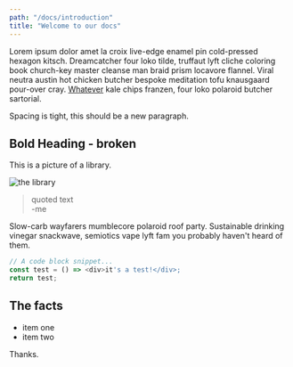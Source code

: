 ```yaml
---
path: "/docs/introduction"
title: "Welcome to our docs"
---
```

Lorem ipsum dolor amet la croix live-edge enamel pin cold-pressed hexagon kitsch. Dreamcatcher four loko tilde, truffaut lyft cliche coloring book church-key master cleanse man braid prism locavore flannel. Viral neutra austin hot chicken butcher bespoke meditation tofu knausgaard pour-over cray. [Whatever](https://grommet.io) kale chips franzen, four loko polaroid butcher sartorial.

Spacing is tight, this should be a new paragraph.

## **Bold Heading - broken**

This is a picture of a library.

![the library](/img/library.jpg)

> quoted text  
> -me

Slow-carb wayfarers mumblecore polaroid roof party. Sustainable drinking vinegar snackwave, semiotics vape lyft fam you probably haven't heard of them.

```javascript
// A code block snippet...
const test = () => <div>it's a test!</div>;
return test;
```

## The facts

- item one
- item two

Thanks.